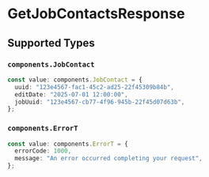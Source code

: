 # GetJobContactsResponse


## Supported Types

### `components.JobContact`

```typescript
const value: components.JobContact = {
  uuid: "123e4567-fac1-45c2-ad25-22f45309b84b",
  editDate: "2025-07-01 12:00:00",
  jobUuid: "123e4567-cb77-4f96-945b-22f45d07d63b",
};
```

### `components.ErrorT`

```typescript
const value: components.ErrorT = {
  errorCode: 1000,
  message: "An error occurred completing your request",
};
```

